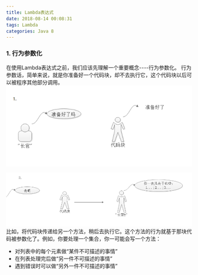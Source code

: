```yaml
---
title: Lambda表达式
date: 2018-08-14 00:08:31
tags: Lambda
categories: Java 8
---
```

### 1. 行为参数化
在使用Lambda表达式之前，我们应该先理解一个重要概念----行为参数化。
行为参数话，简单来说，就是你准备好一个代码块，却不去执行它，这个代码块以后可以被程序其他部分调用。
![img1](/images/1.png)
<!-- more -->
![img2](/images/2.png)
比如，将代码块传递给另一个方法，稍后去执行它。这个方法的行为就基于那块代码被参数化了。例如，你要处理一个集合，你一可能会写一个方法：
* 对列表中的每个元素做“某件不可描述的事情”
* 在列表处理完后做“另一件不可描述的事情”
* 遇到错误时可以做“另外一件不可描述的事情”